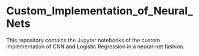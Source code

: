# Custom_Implementation_of_Neural_Nets
This repository contains the Jupyter notebooks of the custom implementation of CNN and Logistic Regression in a neural-net fashion.
